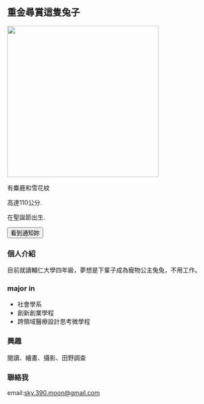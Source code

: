 <!DOCTYPE html>
<html>
<head>
<script src="https://ajax.googleapis.com/ajax/libs/jquery/3.5.1/jquery.min.js"></script>
<script>
$(document).ready(function(){
  $("button").click(function(){
    $("p").hide();
  });
});
</script>
</head>
<body>

<h2>重金尋賞這隻兔子</h2>
<img src="https://i.imgur.com/R8HA6MU.jpg" width="350">
<p>有麋鹿和雪花紋</p>
<p>高達110公分.</p>
<p>在聖誕節出生.</p>

<button>看到通知妳</button>





### 個人介紹

目前就讀輔仁大學四年級，夢想是下輩子成為寵物公主兔兔，不用工作。

### major in
<ul>
  <li>社會學系</li>
  <li>創新創業學程</li>
  <li>跨領域醫療設計思考微學程</li>
</ul>

### 興趣

閱讀、繪畫、攝影、田野調查

### 聯絡我

email:sky.390.moon@gmail.com

